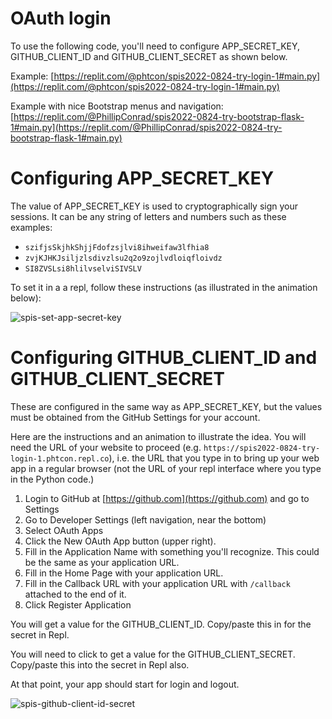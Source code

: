 # OAuth login

To use the following code, you'll need to configure APP_SECRET_KEY, GITHUB_CLIENT_ID and GITHUB_CLIENT_SECRET as shown below.

Example: [https://replit.com/@phtcon/spis2022-0824-try-login-1#main.py](https://replit.com/@phtcon/spis2022-0824-try-login-1#main.py)

Example with nice Bootstrap menus and navigation: [https://replit.com/@PhillipConrad/spis2022-0824-try-bootstrap-flask-1#main.py](https://replit.com/@PhillipConrad/spis2022-0824-try-bootstrap-flask-1#main.py)

# Configuring APP_SECRET_KEY

The value of APP_SECRET_KEY is used to cryptographically sign your sessions.   It can be any string of letters and numbers such as these examples:
* `szifjsSkjhkShjjFdofzsjlvi8ihweifaw3lfhia8`
* `zvjKJHKJsiljzlsdivzlsu2q2o9zojlvdloiqfloivdz`
* `SI8ZVSLsi8hlilvselviSIVSLV`

To set it in a a repl, follow these instructions (as illustrated in the animation below):

![spis-set-app-secret-key](https://user-images.githubusercontent.com/1119017/186516526-dbd19008-5c9f-44c1-aa1b-0bd0e4169298.gif)

# Configuring GITHUB_CLIENT_ID and GITHUB_CLIENT_SECRET

These are configured in the same way as APP_SECRET_KEY, but the values must be obtained from the GitHub Settings for your account.

Here are the instructions and an animation to illustrate the idea.  You will need the URL of your website to proceed (e.g. `https://spis2022-0824-try-login-1.phtcon.repl.co`), i.e. the URL that you type in to bring up your web app in a regular browser (not the URL of your repl interface where you type in the Python code.)

1. Login to GitHub at [https://github.com](https://github.com) and go to Settings
2. Go to Developer Settings (left navigation, near the bottom)
3. Select OAuth Apps
4. Click the New OAuth App button (upper right).
5. Fill in the Application Name with something you'll recognize. This could be the same as your application URL.
6. Fill in the Home Page with your application URL.
7. Fill in the Callback URL with your application URL with `/callback` attached to the end of it.
8. Click Register Application

You will get a value for the GITHUB_CLIENT_ID.  Copy/paste this in for the secret in Repl.

You will need to click to get a value for the GITHUB_CLIENT_SECRET.  Copy/paste this into the secret in Repl also.

At that point, your app should start for login and logout.

![spis-github-client-id-secret](https://user-images.githubusercontent.com/1119017/186519147-360b9672-2e1e-42be-b3a2-d872d9c46554.gif)
